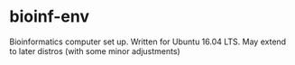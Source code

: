 # bioinf-env
Bioinformatics computer set up.
Written for Ubuntu 16.04 LTS. May extend to later distros (with some minor adjustments)
